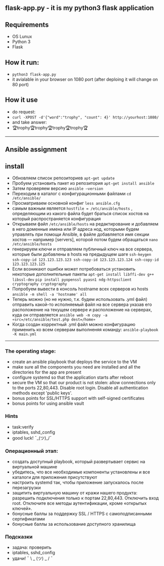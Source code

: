 ## flask-app.py - it is my python3 flask application 

## Requirements
* OS Lunux
* Python 3
* Flask

## How it run:
* ``python3 flask-app.py``
* it avialable in your browser on 1080 port (after deploing it will change on 80 port)

## How it use
* do request:
* ``curl -XPOST -d'{"word":"trophy", "count": 4}' http://yourhost:1080/ ``
* and take answer:
* 🏆trophy🏆trophy🏆trophy🏆trophy🏆

--------------------



## Ansible assignment

## install
* Обновляем список репозиториев ``apt-get update``
* Пробуем установить пакет из репозитория ``apt-get install ansible``
* Затем проверяем версию ``ansible —version``
* Переходим в каталог с конфигурационными файлами  ``cd /etc/ansible/``
* Просматриваем основной конфиг ``less ansible.cfg``
* самым важным является ``hostfile = /etc/ansible/hosts`` , определяющим из какого файла будет браться список хостов на который распространяется конфигурация
* Открываем файл ``/etc/ansible/hosts`` на редактирование и добавляем в него доменные имена или IP адреса нод, которыми будем управлять при помощи Ansible, в файле добавляется имя секции хостов — например [servers], которой потом будем обращаться
``nano /etc/ansible/hosts``
* генерируем ключи и отправляем публичный ключ на все сервера, которые были добавлены в hosts на предыдущем шаге
``ssh-keygen`` 
``ssh-copy-id 123.123.123.123
ssh-copy-id 123.123.123.124
ssh-copy-id 123.123.123.125``
* Если возникают ошибки может потребоваться установить некоторые дополнительные пакеты
``apt-get install libffi-dev g++ libssl-dev`` ``pip install pyopenssl pyasn1 ndg-httpsclient cryptography cryptography``
* Попробуем вывести в консоль hostname всех серверов из hosts
``ansible -m shell -a 'hostname' all``
* Теперь можно (но не нужно, т.к. будем использовать .yml файл) отправить какой-то исполняемый файл на все сервера указав его расположение на текущем сервере и расположение на серверах, куда он отправляется ``ansible web -m copy -a «src=/etc/ansible/test.php dest=/home»``
* Когда создан корректный .yml файл можно конфигурацию применить ко всем серверам выполненяя команду: ``ansible-playbook -K main.yml``

---------





### The operating stage:
* create an ansible playbook that deploys the service to the VM
* make sure all the components you need are installed and all the directories for the app are present
* configure systemd so that the application starts after reboot
* secure the VM so that our product is not stolen: allow connections only to the ports 22,80,443. Disable root login. Disable all authentication methods except 'public keys'.
* bonus points for SSL/HTTPS support with self-signed certificates
* bonus points for using ansible vault

### Hints
* task:verify
* iptables, sshd_config
* good luck! ¯\_(ツ)_/¯



### Операционный этап:
* создать доступный playbook, который развертывает сервис на виртуальной машине
* убедитесь, что все необходимые компоненты установлены и все каталоги для приложения присутствуют
* настроить systemd так, чтобы приложение запускалось после перезагрузки
* защитить виртуальную машину от кражи нашего продукта: разрешить подключения только к портам 22,80,443. Отключить вход root. Отключите все методы аутентификации, кроме «открытых ключей».
* бонусные баллы за поддержку SSL / HTTPS с самоподписанными сертификатами
* бонусные баллы за использование доступного хранилища

### Подсказки
* задача: проверить
* iptables, sshd_config
* удачи! ¯ \ _ (ツ) _ / ¯
